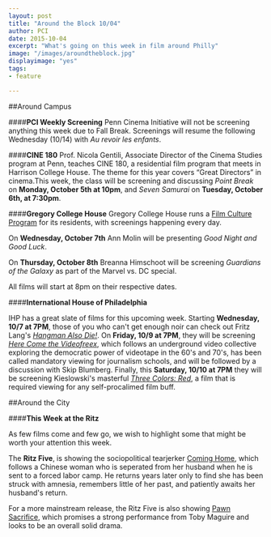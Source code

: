 ```yaml
---
layout: post
title: "Around the Block 10/04"
author: PCI
date: 2015-10-04
excerpt: "What's going on this week in film around Philly"
image: "/images/aroundtheblock.jpg"
displayimage: "yes"
tags: 
- feature

---
```

##Around Campus

####**PCI Weekly Screening**
Penn Cinema Initiative will not be screening anything this week due to Fall Break. Screenings will resume the following Wednesday (10/14) with *Au revoir les enfants*. 


####**CINE 180**
Prof. Nicola Gentili, Associate Director of the Cinema Studies program at Penn, teaches CINE 180, a residential film program that meets in Harrison College House. The theme for this year covers “Great Directors” in cinema.This week, the class will be screening and discussing *Point Break* on **Monday, October 5th at 10pm**, and *Seven Samurai* on **Tuesday, October 6th, at 7:30pm**.



####**Gregory College House**
Gregory College House runs a [Film Culture Program](http://gregory.house.upenn.edu/film_culture) for its residents, with screenings happening every day. 

On **Wednesday, October 7th** Ann Molin will be presenting *Good Night and Good Luck*.

On **Thursday, October 8th** Breanna Himschoot will be screening *Guardians of the Galaxy* as part of the Marvel vs. DC special.


All films will start at 8pm on their respective dates.



####**International House of Philadelphia**

IHP has a great slate of films for this upcoming week. Starting **Wednesday, 10/7 at 7PM**, those of you who can't get enough noir can check out Fritz Lang's [*Hangman Also Die!*](http://ihousephilly.org/calendar/hangman-also-die). On **Friday, 10/9 at 7PM**, they will be screening [*Here Come the Videofreex*](http://ihousephilly.org/calendar/here-come-the-videofreex), which follows an underground video collective exploring the democratic power of videotape in the 60's and 70's, has been called mandatory viewing for journalism schools, and will be followed by a discussion with Skip Blumberg. Finally, this **Saturday, 10/10 at 7PM** they will be screening Kieslowski's masterful [*Three Colors: Red*](http://ihousephilly.org/calendar/three-colors-red), a film that is required viewing for any self-procalimed film buff.


##Around the City

####**This Week at the Ritz**

As few films come and few go, we wish to highlight some that might be worth your attention this week.

The **Ritz Five**, is showing the sociopolitical tearjerker [Coming Home](http://www.landmarktheatres.com/philadelphia/film-info/coming-home), which follows a Chinese woman who is seperated from her husband when he is sent to a forced labor camp. He returns years later only to find she has been struck with amnesia, remembers little of her past, and patiently awaits her husband's return.

For a more mainstream release, the Ritz Five is also showing [Pawn Sacrifice](http://www.landmarktheatres.com/philadelphia/film-info/pawn-sacrifice), which promises a strong performance from Toby Maguire and looks to be an overall solid drama.


